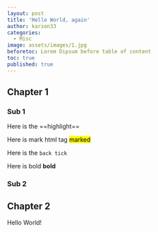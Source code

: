 ```yaml
---
layout: post
title: 'Hello World, again'
author: karson33
categories:
  - Misc
image: assets/images/1.jpg
beforetoc: Lorem Dipsum before table of content
toc: true
published: true
---
```


## Chapter 1

### Sub 1

Here is the ==highlight==

Here is mark html tag <mark>marked</mark>

Here is the `back tick`

Here is bold **bold**



### Sub 2

## Chapter 2

Hello World!
